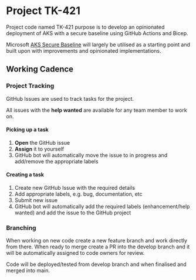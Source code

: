 # Project TK-421
Project code named TK-421 purpose is to develop an opinionated deployment of AKS with a secure baseline using GitHub Actions and Bicep.

Microsoft [AKS Secure Baseline](https://github.com/mspnp/aks-secure-baseline) will largely be utilised as a starting point and built upon with improvements and opinionated implementations. 

## Working Cadence 

### Project Tracking
GitHub Issues are used to track tasks for the project.

All issues with the **help wanted** are available for any team member to work on. 

#### Picking up a task
1. **Open** the GitHub issue
2. **Assign** it to yourself
3. GitHub bot will automatically move the issue to in progress and add/remove the appropriate labels

#### Creating a task
1. Create new GitHub Issue with the required details
2. Add appropriate labels, e.g. bug, documentation, etc
3. Submit new issue
4. GitHub bot will automatically add the required labels (enhancement/help wanted) and add the issue to the GitHub project


### Branching
When working on new code create a new feature branch and work directly from there. 
When ready to merge create a PR into the develop branch and it will be automatically assigned to code owners for review.

Code will be deployed/tested from develop branch and when finalised and merged into main.